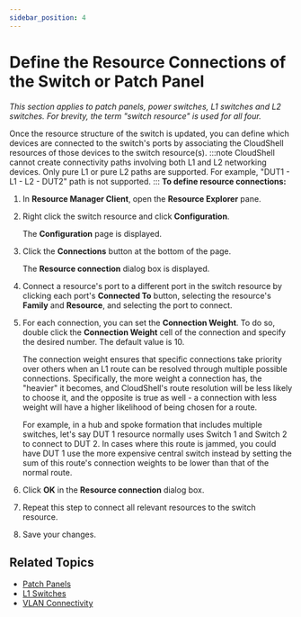 ```yaml
---
sidebar_position: 4
---
```


# Define the Resource Connections of the Switch or Patch Panel

*This section applies to patch panels, power switches, L1 switches and L2 switches. For brevity, the term "switch resource" is used for all four.*

Once the resource structure of the switch is updated, you can define which devices are connected to the switch's ports by associating the CloudShell resources of those devices to the switch resource(s).
:::note
CloudShell cannot create connectivity paths involving both L1 and L2 networking devices. Only pure L1 or pure L2 paths are supported. For example, "DUT1 - L1 - L2 - DUT2" path is not supported.
:::
**To define resource connections:**

1. In **Resource Manager Client**, open the **Resource Explorer** pane.
2. Right click the switch resource and click **Configuration**.
    
    The **Configuration** page is displayed.
    
3. Click the **Connections** button at the bottom of the page.
    
    The **Resource connection** dialog box is displayed.
    
4. Connect a resource's port to a different port in the switch resource by clicking each port's **Connected To** button, selecting the resource's **Family** and **Resource**, and selecting the port to connect.
5. For each connection, you can set the **Connection Weight**. To do so, double click the **Connection Weight** cell of the connection and specify the desired number. The default value is 10.
    
    The connection weight ensures that specific connections take priority over others when an L1 route can be resolved through multiple possible connections. Specifically, the more weight a connection has, the "heavier" it becomes, and CloudShell's route resolution will be less likely to choose it, and the opposite is true as well - a connection with less weight will have a higher likelihood of being chosen for a route.
    
    For example, in a hub and spoke formation that includes multiple switches, let's say DUT 1 resource normally uses Switch 1 and Switch 2 to connect to DUT 2. In cases where this route is jammed, you could have DUT 1 use the more expensive central switch instead by setting the sum of this route's connection weights to be lower than that of the normal route.
    
6. Click **OK** in the **Resource connection** dialog box.
7. Repeat this step to connect all relevant resources to the switch resource.
8. Save your changes.

## Related Topics

- [Patch Panels](./patch-panels.md)
- [L1 Switches](./l1-switches.md)
- [VLAN Connectivity](./vlan-connectivity/index.md)
